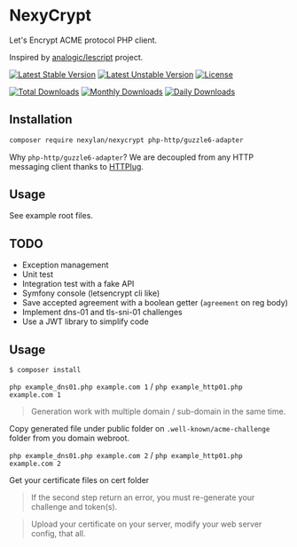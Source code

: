 # NexyCrypt

Let's Encrypt ACME protocol PHP client.

Inspired by [analogic/lescript](https://github.com/analogic/lescript) project.

[![Latest Stable Version](https://poser.pugx.org/nexylan/nexycrypt/v/stable)](https://packagist.org/packages/nexylan/nexycrypt)
[![Latest Unstable Version](https://poser.pugx.org/nexylan/nexycrypt/v/unstable)](https://packagist.org/packages/nexylan/nexycrypt)
[![License](https://poser.pugx.org/nexylan/nexycrypt/license)](https://packagist.org/packages/nexylan/nexycrypt)

[![Total Downloads](https://poser.pugx.org/nexylan/nexycrypt/downloads)](https://packagist.org/packages/nexylan/nexycrypt)
[![Monthly Downloads](https://poser.pugx.org/nexylan/nexycrypt/d/monthly)](https://packagist.org/packages/nexylan/nexycrypt)
[![Daily Downloads](https://poser.pugx.org/nexylan/nexycrypt/d/daily)](https://packagist.org/packages/nexylan/nexycrypt)

## Installation

```bash
composer require nexylan/nexycrypt php-http/guzzle6-adapter
```

Why `php-http/guzzle6-adapter`? We are decoupled from any HTTP messaging client thanks to [HTTPlug](http://httplug.io/).

## Usage

See example root files.

## TODO

* Exception management
* Unit test
* Integration test with a fake API
* Symfony console (letsencrypt cli like)
* Save accepted agreement with a boolean getter (`agreement` on reg body)
* Implement dns-01 and tls-sni-01 challenges
* Use a JWT library to simplify code

## Usage

`$ composer install` 

`php example_dns01.php example.com 1` / `php example_http01.php example.com 1`

> Generation work with multiple domain / sub-domain in the same time. 

Copy generated file under public folder on `.well-known/acme-challenge` folder from you domain webroot.

`php example_dns01.php example.com 2` / `php example_http01.php example.com 2`

Get your certificate files on cert folder

> If the second step return an error, you must re-generate your challenge and token(s).

> Upload your certificate on your server, modify your web server config, that all.
